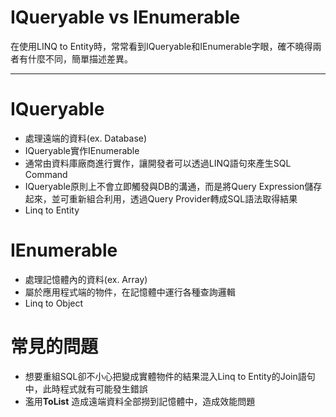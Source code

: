 # IQueryable vs IEnumerable
在使用LINQ to Entity時，常常看到IQueryable和IEnumerable字眼，確不曉得兩者有什麼不同，簡單描述差異。
***
# IQueryable
- 處理遠端的資料(ex. Database)
- IQueryable實作IEnumerable
- 通常由資料庫廠商進行實作，讓開發者可以透過LINQ語句來產生SQL Command
- IQueryable原則上不會立即觸發與DB的溝通，而是將Query Expression儲存起來，並可重新組合利用，透過Query Provider轉成SQL語法取得結果
- Linq to Entity

# IEnumerable
- 處理記憶體內的資料(ex. Array)
- 屬於應用程式端的物件，在記憶體中運行各種查詢邏輯
- Linq to Object

# 常見的問題
- 想要重組SQL卻不小心把變成實體物件的結果混入Linq to Entity的Join語句中，此時程式就有可能發生錯誤
- 濫用**ToList** 造成遠端資料全部撈到記憶體中，造成效能問題

